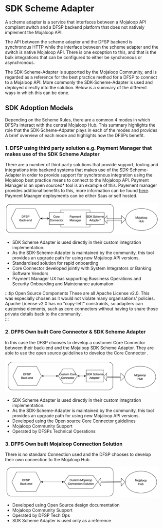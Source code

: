 # SDK Scheme Adapter
A scheme adapter is a service that interfaces between a Mojaloop API compliant switch and a DFSP backend platform that does not natively implement the Mojaloop API.

The API between the scheme adapter and the DFSP backend is synchronous HTTP while the interface between the scheme adapter and the switch is native Mojaloop API. There is one exception to this, and that is the bulk integrations that can be configured to either be synchronous or asynchronous.

The SDK-Scheme-Adapter is supported by the Mojaloop Community, and is regarded as a reference for the best practice method for a DFSP to connect to a Mojaloop API. More commonly the SDK-Scheme-Adapter is used and deployed directly into the solution. Below is a summary of the different ways in which this can be done.

## SDK Adoption Models
Depending on the Scheme Rules, there are a common 4 modes in which DFSPs interact with the central Mojaloop Hub. This summary highlights the role that the SDK-Scheme-Adpater plays in each of the modes and provides A brief overview of each mode and highlights how the DFSPs benefit.

### 1. DFSP using third party solution e.g. Payment Manager that makes use of the SDK Scheme Adapter 

There are a number of third party solutions that provide support, tooling and integrations into backend systems that makes use of the SDK-Scheme-Adapter in order to provide support for synchronous integration using the Mojaloop best practice means to connect to the Mojaloop API. Payment Manager is an open sourced* tool is an example of this. Payement manager provides addtional benefits to this, more information can be found [here](https://rtplex.io/). Payment Maanger deployments can be either Saas or self hosted.

![SDK-Scheme-Adapter Mode 1](./assets/SDKSchemeAdapterMode1.png)

- SDK Scheme Adapter is used directly in their custom integration implementation.
- As the SDK-Scheme-Adapter is maintained by the community, this tool provides an upgrade path for using new Mojaloop API versions.
- Standardised solution for rapid onboarding
- Core Connector developed jointly with System Integrators or Banking Software Vendors
- Payment Manager UX has supporting Bussiness Operations and Security Onboarding and Maintenance automation

:::tip Open Source Components
These are all Apache License v2.0. This was especially chosen as it would not violate many organisations' policies. Apache License v2.0 has no “copy-left” constraints, so adapters can customise elements, such as core connectors without having to share those private details back to the community.  
:::


### 2. DFPS Own built Core Connector  & SDK Scheme Adapter

In this case the DFSP chooses to develop a customer Core Connector between their back-end and the Mojaloop SDK Scheme Adaptor. They are able to use the open source guidelines to develop the Core Connector .

![SDK-Scheme-Adapter Mode 2](./assets/SDKSchemeAdapterMode2.png)

- SDK Scheme Adapter is used directly in their custom integration implementation.
- As the SDK-Scheme-Adapter is maintained by the community, this tool provides an upgrade path for using new Mojaloop API versions.
- Developed using the Open source Core Connector guidelines
- Mojaloop Community Support
- Operated by DFSPs Technical Operations

### 3. DFPS Own built Mojaloop Connection Solution

There is no standard Connection used and the DFSP chooses to develop their own connection to the Mojaloop Hub.

![SDK-Scheme-Adapter Mode 3](./assets/SDKSchemeAdapterMode3.png)

- Developed using Open Source design documentation
- Mojaloop Community Support
- Operated by DFSP Tech Ops
- SDK Scheme Adapter is used only as a reference




